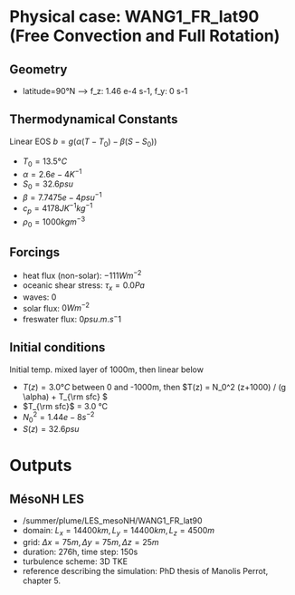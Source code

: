 # Physical case: WANG1_FR_lat90 (Free Convection and Full Rotation)

## Geometry
- latitude=90°N --> f_z: 1.46 e-4 s-1, f_y: 0 s-1

## Thermodynamical Constants
Linear EOS $b= g( \alpha (T - T_0) - \beta (S - S_0))$
- $T_0= 13.5 °C$       
- $\alpha = 2.6e-4 K^{-1}$       
- $S_0=32.6 psu$
- $\beta = 7.7475e-4 psu^{-1}$
- $c_p = 4178 J K^{-1} kg^{-1}$
- $\rho_0 = 1000 kg m^{-3}$

## Forcings
- heat flux (non-solar): $-111 Wm^{-2}$
- oceanic shear stress: $\tau_x = 0.0 Pa$
- waves: $0$
- solar flux: $0 Wm^{-2}$
- freswater flux: $0 psu.m.s^-1$

## Initial conditions
Initial temp. mixed layer of 1000m, then linear below
- $T(z) = 3.0 °C$ between 0 and -1000m, then $T(z) = N_0^2 (z+1000) / (g \alpha) + T_{\rm sfc} $
- $T_{\rm sfc}$ = 3.0 °C 
- $N_0^2 = 1.44 e-8 s^{-2}$
- $S(z) = 32.6 psu$

# Outputs 

## MésoNH LES
- /summer/plume/LES_mesoNH/WANG1_FR_lat90
- domain: $L_x=14400 km, L_y= 14400 km, L_z= 4500m$
- grid: $\Delta x = 75m,\Delta y= 75m,\Delta z= 25m$
- duration: 276h, time step: 150s
- turbulence scheme: 3D TKE
- reference describing the simulation: PhD thesis of Manolis Perrot, chapter 5.
